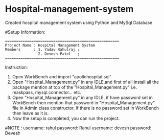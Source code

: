 # Hospital-management-system
Created hospital management system using Python and MySql Database

#Setup Information:

	====================================================
	Project Name : Hospital Management System	   
	Members      : 1. Yadav Rahulraj ;
	       	       2. Devesh Patel   ; 
	====================================================

Instruction:

1. Open WorkBench and import "apollohospital.sql"
2. Open "Hospital_Management.py" in any IDLE,and
   first of all install all the package mention at
   top of the "Hospital_Management.py" i.e. maskpass,
   mysql.connector... etc.
3. Open "Hospital_Management.py" in any IDLE, if
   have password set in WorkBench then mention that
   password in "Hospital_Management.py" file in Admin
   class constructor. If there is no password set in 
   WorkBench then leave as it is.
4. Now the setup is completed, you can run the project.

#NOTE :
username: rahul   password: Rahul
username: devesh  password: Devesh


